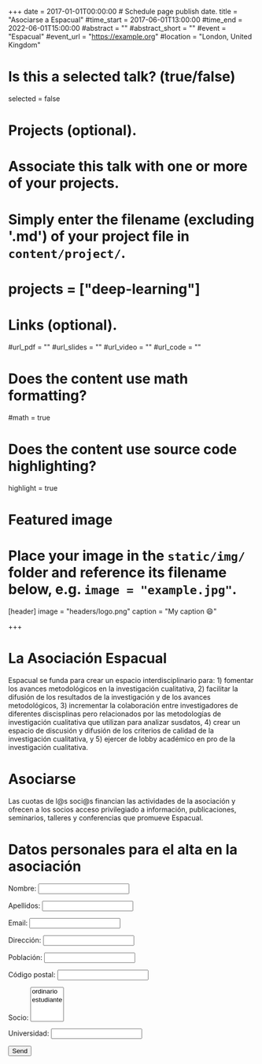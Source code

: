 +++
date = 2017-01-01T00:00:00  # Schedule page publish date.
title = "Asociarse a Espacual"
#time_start = 2017-06-01T13:00:00
#time_end = 2022-06-01T15:00:00
#abstract = ""
#abstract_short = ""
#event = "Espacual"
#event_url = "https://example.org"
#location = "London, United Kingdom"

# Is this a selected talk? (true/false)
selected = false

# Projects (optional).
#   Associate this talk with one or more of your projects.
#   Simply enter the filename (excluding '.md') of your project file in `content/project/`.
# projects = ["deep-learning"]

# Links (optional).
#url_pdf = ""
#url_slides = ""
#url_video = ""
#url_code = ""

# Does the content use math formatting?
#math = true

# Does the content use source code highlighting?
highlight = true

# Featured image
# Place your image in the `static/img/` folder and reference its filename below, e.g. `image = "example.jpg"`.
[header]
image = "headers/logo.png"
caption = "My caption :smile:"

+++

# La Asociación Espacual

Espacual se funda para crear un espacio interdisciplinario para: 1)  fomentar los avances metodológicos en la investigación cualitativa, 2) facilitar la difusión de los resultados de la investigación y de los avances metodológicos,  3)  incrementar la  colaboración entre investigadores de diferentes discisplinas pero relacionados por las metodologías de investigación cualitativa que utilizan para analizar susdatos, 4) crear un espacio de discusión y difusión de los criterios de calidad de la investigación  cualitativa, y 5) ejercer de lobby académico en pro de la investigación cualitativa. 

# Asociarse

Las cuotas de l@s soci@s financian las actividades de la asociación y ofrecen a los socios acceso privilegiado a información, publicaciones, seminarios, talleres y conferencias que promueve Espacual.

# Datos personales para el alta en la asociación

<form name="alta" method="POST" action="/content/talk/Asociate-espacual.html" netlify>
  <p>
    <label>Nombre: <input type="text" name="nombre" /></label>   
  </p>
  <p>
    <label>Apellidos: <input type="text" name="apellidos" /></label>   
  </p>
  <p>
    <label> Email: <input type="email" name="email" /></label>
  </p>
  <p>
    <label> Dirección: <input type="text" name="direccion" /></label>   
  </p>  
  <p>
    <label> Población: <input type="text" name="poblacion" /></label>   
  </p>  
  <p>
    <label> Código postal: <input type="text" name="cp" /></label>   
  </p>
  <p>
    <label> Socio: <select name="role[]" multiple>
      <option value="Socio ordinario">ordinario</option>
      <option value="Socio estudiante">estudiante</option>
    </select></label>
  </p>
  <p>
    <label> Universidad: <input type="text" name="universidad" /></label>   
  </p>
  <p>
    <button type="submit">Send</button>
  </p>
</form>

